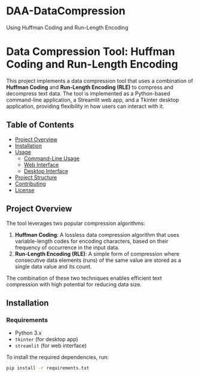 # DAA-DataCompression
Using Huffman Coding and Run-Length Encoding
# Data Compression Tool: Huffman Coding and Run-Length Encoding

This project implements a data compression tool that uses a combination of **Huffman Coding** and **Run-Length Encoding (RLE)** to compress and decompress text data. The tool is implemented as a Python-based command-line application, a Streamlit web app, and a Tkinter desktop application, providing flexibility in how users can interact with it.

## Table of Contents

- [Project Overview](#project-overview)
- [Installation](#installation)
- [Usage](#usage)
  - [Command-Line Usage](#command-line-usage)
  - [Web Interface](#web-interface)
  - [Desktop Interface](#desktop-interface)
- [Project Structure](#project-structure)
- [Contributing](#contributing)
- [License](#license)

## Project Overview

The tool leverages two popular compression algorithms:

1. **Huffman Coding**: A lossless data compression algorithm that uses variable-length codes for encoding characters, based on their frequency of occurrence in the input data.
2. **Run-Length Encoding (RLE)**: A simple form of compression where consecutive data elements (runs) of the same value are stored as a single data value and its count.

The combination of these two techniques enables efficient text compression with high potential for reducing data size.

## Installation

### Requirements

- Python 3.x
- `tkinter` (for desktop app)
- `streamlit` (for web interface)

To install the required dependencies, run:

```bash
pip install -r requirements.txt
